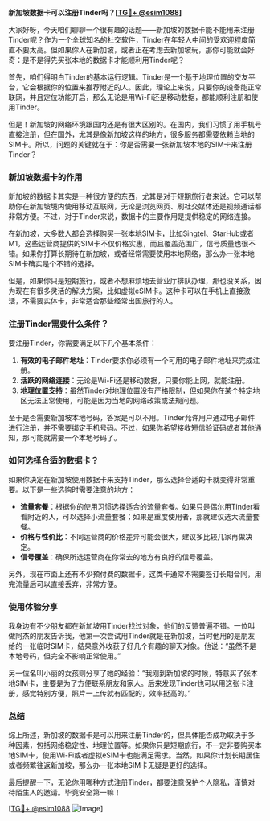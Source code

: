 **新加坡数据卡可以注册Tinder吗？[[TG💪+ @esim1088](https://t.me/s/esim1088)]**

大家好呀，今天咱们聊聊一个很有趣的话题——新加坡的数据卡能不能用来注册Tinder呢？作为一个全球知名的社交软件，Tinder在年轻人中间的受欢迎程度简直不要太高。但如果你人在新加坡，或者正在考虑去新加坡玩，那你可能就会好奇：是不是得先买张本地的数据卡才能顺利用Tinder呢？

首先，咱们得明白Tinder的基本运行逻辑。Tinder是一个基于地理位置的交友平台，它会根据你的位置来推荐附近的人。因此，理论上来说，只要你的设备能正常联网，并且定位功能开启，那么无论是用Wi-Fi还是移动数据，都能顺利注册和使用Tinder。

但是！新加坡的网络环境跟国内还是有很大区别的。在国内，我们习惯了用手机号直接注册，但在国外，尤其是像新加坡这样的地方，很多服务都需要依赖当地的SIM卡。所以，问题的关键就在于：你是否需要一张新加坡本地的SIM卡来注册Tinder？

### 新加坡数据卡的作用

新加坡的数据卡其实是一种很方便的东西，尤其是对于短期旅行者来说。它可以帮助你在新加坡境内使用移动互联网，无论是浏览网页、刷社交媒体还是视频通话都非常方便。不过，对于Tinder来说，数据卡的主要作用是提供稳定的网络连接。

在新加坡，大多数人都会选择购买一张本地SIM卡，比如Singtel、StarHub或者M1。这些运营商提供的SIM卡不仅价格实惠，而且覆盖范围广，信号质量也很不错。如果你打算长期待在新加坡，或者经常需要使用本地网络，那么办一张本地SIM卡确实是个不错的选择。

但是，如果你只是短期旅行，或者不想麻烦地去营业厅排队办理，那也没关系，因为现在有很多灵活的解决方案，比如虚拟eSIM卡。这种卡可以在手机上直接激活，不需要实体卡，非常适合那些经常出国旅行的人。

### 注册Tinder需要什么条件？

要注册Tinder，你需要满足以下几个基本条件：

1. **有效的电子邮件地址**：Tinder要求你必须有一个可用的电子邮件地址来完成注册。
2. **活跃的网络连接**：无论是Wi-Fi还是移动数据，只要你能上网，就能注册。
3. **地理位置支持**：虽然Tinder对地理位置没有严格限制，但如果你在某个特定地区无法正常使用，可能是因为当地的网络政策或法规问题。

至于是否需要新加坡本地号码，答案是可以不用。Tinder允许用户通过电子邮件进行注册，并不需要绑定手机号码。不过，如果你希望接收短信验证码或者其他通知，那可能就需要一个本地号码了。

### 如何选择合适的数据卡？

如果你决定在新加坡使用数据卡来支持Tinder，那么选择合适的卡就变得非常重要。以下是一些选购时需要注意的地方：

- **流量套餐**：根据你的使用习惯选择适合的流量套餐。如果只是偶尔用Tinder看看附近的人，可以选择小流量套餐；如果是重度使用者，那就建议选大流量套餐。
- **价格与性价比**：不同运营商的价格差异可能会很大，建议多比较几家再做决定。
- **信号覆盖**：确保所选运营商在你常去的地方有良好的信号覆盖。

另外，现在市面上还有不少预付费的数据卡，这类卡通常不需要签订长期合同，用完流量后可以直接丢弃，非常方便。

### 使用体验分享

我身边有不少朋友都在新加坡用Tinder找过对象，他们的反馈普遍不错。一位叫做阿杰的朋友告诉我，他第一次尝试用Tinder就是在新加坡，当时他用的是朋友给的一张临时SIM卡，结果意外收获了好几个有趣的聊天对象。他说：“虽然不是本地号码，但完全不影响正常使用。”

另一位名叫小丽的女孩则分享了她的经验：“我刚到新加坡的时候，特意买了张本地SIM卡，主要是为了方便联系朋友和家人。后来发现Tinder也可以用这张卡注册，感觉特别方便，照片一上传就有匹配的，效率挺高的。”

### 总结

综上所述，新加坡的数据卡是可以用来注册Tinder的，但具体能否成功取决于多种因素，包括网络稳定性、地理位置等。如果你只是短期旅行，不一定非要购买本地SIM卡，使用Wi-Fi或者虚拟eSIM卡也能满足需求。当然，如果你计划长期居住或者频繁往返新加坡，那么办一张本地SIM卡无疑是更好的选择。

最后提醒一下，无论你用哪种方式注册Tinder，都要注意保护个人隐私，谨慎对待陌生人的邀请。毕竟安全第一嘛！

[[TG💪+ @esim1088](https://t.me/s/esim1088) ![Image](https://i.postimg.cc/4NQfJmqS/Snipaste-2025-05-13-00-14-12.png)]